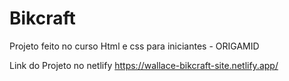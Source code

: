 # Bikcraft

Projeto feito no curso Html e css para iniciantes - ORIGAMID

Link do Projeto no netlify
https://wallace-bikcraft-site.netlify.app/
